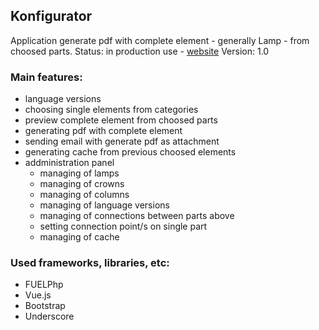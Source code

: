 ## Konfigurator

Application generate pdf with complete element - generally Lamp - from choosed parts.
Status: in production use - [website](http://konfigurator.promar-sj.com.pl/)
Version: 1.0

### Main features:
* language versions
* choosing single elements from categories
* preview complete element from choosed parts
* generating pdf with complete element
* sending email with generate pdf as attachment
* generating cache from previous choosed elements 
* addministration panel
  * managing of lamps
  * managing of crowns
  * managing of columns
  * managing of language versions
  * managing of connections between parts above
  * setting connection point/s on single part
  * managing of cache
 
 ### Used frameworks, libraries, etc:
* FUELPhp
* Vue.js
* Bootstrap
* Underscore
